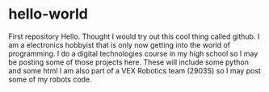 # hello-world
First repository
Hello. Thought I would try out this cool thing called github.
I am a electronics hobbyist that is only now getting into the world of programming.
I do a digital technologies course in my high school so I may be posting some of those projects here. These will include some python and some html
I am also part of a VEX Robotics team (2903S) so I may post some of my robots code.
